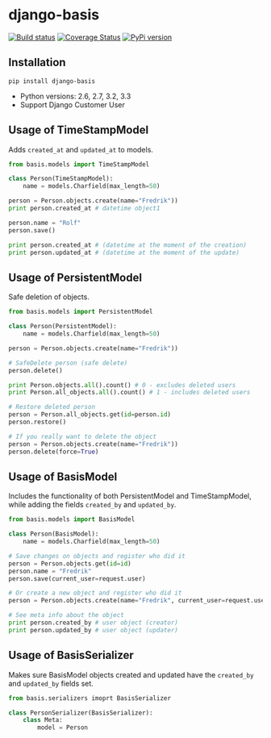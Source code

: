 # django-basis
[![Build status](https://ci.frigg.io/badges/frecar/django-basis/)](https://ci.frigg.io/frecar/django-basis/last/)
[![Coverage Status](https://ci.frigg.io/badges/coverage/frecar/django-basis/)](https://ci.frigg.io/frecar/django-basis/last/)
[![PyPi version](https://pypip.in/v/django-basis/badge.png)](https://crate.io/packages/django-basis/)

## Installation
    pip install django-basis

 - Python versions: 2.6, 2.7, 3.2, 3.3
 - Support Django Customer User


## Usage of TimeStampModel

Adds `created_at` and `updated_at` to models.

```python
from basis.models import TimeStampModel

class Person(TimeStampModel):
    name = models.Charfield(max_length=50)

person = Person.objects.create(name="Fredrik"))
print person.created_at # datetime object1

person.name = "Rolf"
person.save()

print person.created_at # (datetime at the moment of the creation)
print person.updated_at # (datetime at the moment of the update)


```


## Usage of PersistentModel

Safe deletion of objects. 
```python
from basis.models import PersistentModel

class Person(PersistentModel):
    name = models.Charfield(max_length=50)

person = Person.objects.create(name="Fredrik"))

# SafeDelete person (safe delete)
person.delete()

print Person.objects.all().count() # 0 - excludes deleted users
print Person.all_objects.all().count() # 1 - includes deleted users

# Restore deleted person
person = Person.all_objects.get(id=person.id)
person.restore()

# If you really want to delete the object
person = Person.objects.create(name="Fredrik"))
person.delete(force=True)
```


## Usage of BasisModel

Includes the functionality of both PersistentModel and TimeStampModel, while adding the fields `created_by` and `updated_by`.

```python
from basis.models import BasisModel

class Person(BasisModel):
    name = models.Charfield(max_length=50)

# Save changes on objects and register who did it
person = Person.objects.get(id=id)
person.name = "Fredrik"
person.save(current_user=request.user)

# Or create a new object and register who did it
person = Person.objects.create(name="Fredrik", current_user=request.user)

# See meta info about the object
print person.created_by # user object (creator)
print person.updated_by # user object (updater)

```

## Usage of BasisSerializer

Makes sure BasisModel objects created and updated have the `created_by` and `updated_by` fields set.

```python
from basis.serializers imoprt BasisSerializer

class PersonSerializer(BasisSerializer):
    class Meta:
        model = Person
```
